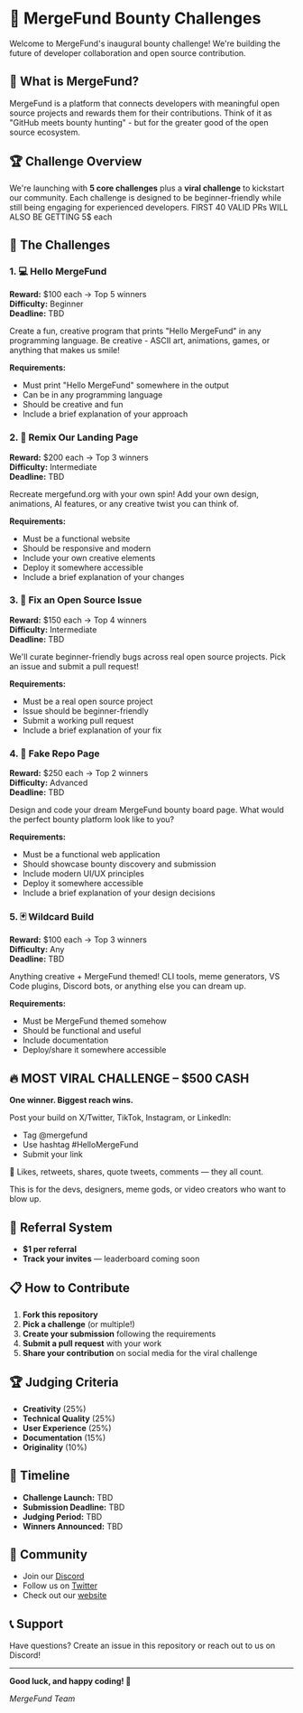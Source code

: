 # 🚀 MergeFund Bounty Challenges

Welcome to MergeFund's inaugural bounty challenge! We're building the future of developer collaboration and open source contribution.

## 🎯 What is MergeFund?

MergeFund is a platform that connects developers with meaningful open source projects and rewards them for their contributions. Think of it as "GitHub meets bounty hunting" - but for the greater good of the open source ecosystem.

## 🏆 Challenge Overview

We're launching with **5 core challenges** plus a **viral challenge** to kickstart our community. Each challenge is designed to be beginner-friendly while still being engaging for experienced developers. FIRST 40 VALID PRs WILL ALSO BE GETTING 5$ each 

## 🧪 The Challenges

### 1. 💻 Hello MergeFund
**Reward:** $100 each → Top 5 winners  
**Difficulty:** Beginner  
**Deadline:** TBD

Create a fun, creative program that prints "Hello MergeFund" in any programming language. Be creative - ASCII art, animations, games, or anything that makes us smile!

**Requirements:**
- Must print "Hello MergeFund" somewhere in the output
- Can be in any programming language
- Should be creative and fun
- Include a brief explanation of your approach

### 2. 🎨 Remix Our Landing Page
**Reward:** $200 each → Top 3 winners  
**Difficulty:** Intermediate  
**Deadline:** TBD

Recreate mergefund.org with your own spin! Add your own design, animations, AI features, or any creative twist you can think of.

**Requirements:**
- Must be a functional website
- Should be responsive and modern
- Include your own creative elements
- Deploy it somewhere accessible
- Include a brief explanation of your changes

### 3. 🐞 Fix an Open Source Issue
**Reward:** $150 each → Top 4 winners  
**Difficulty:** Intermediate  
**Deadline:** TBD

We'll curate beginner-friendly bugs across real open source projects. Pick an issue and submit a pull request!

**Requirements:**
- Must be a real open source project
- Issue should be beginner-friendly
- Submit a working pull request
- Include a brief explanation of your fix

### 4. 📁 Fake Repo Page
**Reward:** $250 each → Top 2 winners  
**Difficulty:** Advanced  
**Deadline:** TBD

Design and code your dream MergeFund bounty board page. What would the perfect bounty platform look like to you?

**Requirements:**
- Must be a functional web application
- Should showcase bounty discovery and submission
- Include modern UI/UX principles
- Deploy it somewhere accessible
- Include a brief explanation of your design decisions

### 5. 🃏 Wildcard Build
**Reward:** $100 each → Top 3 winners  
**Difficulty:** Any  
**Deadline:** TBD

Anything creative + MergeFund themed! CLI tools, meme generators, VS Code plugins, Discord bots, or anything else you can dream up.

**Requirements:**
- Must be MergeFund themed somehow
- Should be functional and useful
- Include documentation
- Deploy/share it somewhere accessible

## 🔥 MOST VIRAL CHALLENGE – $500 CASH

**One winner. Biggest reach wins.**

Post your build on X/Twitter, TikTok, Instagram, or LinkedIn:
- Tag @mergefund
- Use hashtag #HelloMergeFund
- Submit your link

🎯 Likes, retweets, shares, quote tweets, comments — they all count.

This is for the devs, designers, meme gods, or video creators who want to blow up.

## 🔗 Referral System

- **$1 per referral**
- **Track your invites** — leaderboard coming soon

## 📋 How to Contribute

1. **Fork this repository**
2. **Pick a challenge** (or multiple!)
3. **Create your submission** following the requirements
4. **Submit a pull request** with your work
5. **Share your contribution** on social media for the viral challenge

## 🏆 Judging Criteria

- **Creativity** (25%)
- **Technical Quality** (25%)
- **User Experience** (25%)
- **Documentation** (15%)
- **Originality** (10%)

## 📅 Timeline

- **Challenge Launch:** TBD
- **Submission Deadline:** TBD
- **Judging Period:** TBD
- **Winners Announced:** TBD

## 🤝 Community

- Join our [Discord](https://discord.gg/mergefund)
- Follow us on [Twitter](https://twitter.com/mergefund)
- Check out our [website](https://mergefund.org)

## 📞 Support

Have questions? Create an issue in this repository or reach out to us on Discord!

---

**Good luck, and happy coding! 🚀**

*MergeFund Team* 
